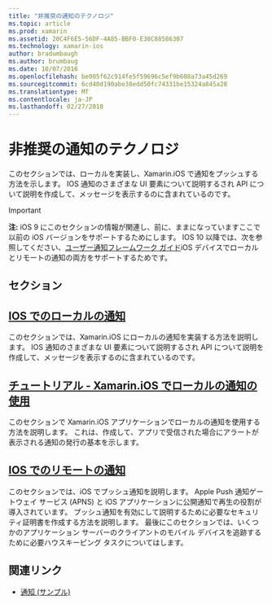 ```yaml
---
title: "非推奨の通知のテクノロジ"
ms.topic: article
ms.prod: xamarin
ms.assetid: 20C4F6E5-56DF-4A85-BBF0-E38C88586307
ms.technology: xamarin-ios
author: bradumbaugh
ms.author: brumbaug
ms.date: 10/07/2016
ms.openlocfilehash: be005f62c914fe5f59696c5ef9b608a73a45d269
ms.sourcegitcommit: 6cd40d190abe38edd50fc74331be15324a845a28
ms.translationtype: MT
ms.contentlocale: ja-JP
ms.lasthandoff: 02/27/2018
---
```

# <a name="deprecated-notification-technologies"></a>非推奨の通知のテクノロジ

このセクションでは、ローカルを実装し、Xamarin.iOS で通知をプッシュする方法を示します。 IOS 通知のさまざまな UI 要素について説明するされ API について説明を作成して、メッセージを表示するのに含まれているのです。

> [!IMPORTANT]
> **注:** iOS 9 にこのセクションの情報が関連し、前に、ままになっていますここで以前の iOS バージョンをサポートするためにします。 IOS 10 以降では、次を参照してください、[ユーザー通知フレームワーク ガイド](~/ios/platform/user-notifications/index.md)iOS デバイスでローカルとリモートの通知の両方をサポートするためです。




## <a name="sections"></a>セクション

<a name="Local Notifications In iOS" />

##  <a name="local-notifications-in-ioslocal-notifications-in-iosmd"></a>[IOS でのローカルの通知](local-notifications-in-ios.md)

このセクションでは、Xamarin.iOS にローカルの通知を実装する方法を説明します。 IOS 通知のさまざまな UI 要素について説明するされ API について説明を作成して、メッセージを表示するのに含まれているのです。

<a name="Local Notifications Walkthrough" />

##  <a name="walkthrough---using-local-notifications-in-xamarinioslocal-notifications-in-ios-walkthroughmd"></a>[チュートリアル - Xamarin.iOS でローカルの通知の使用](local-notifications-in-ios-walkthrough.md)

このセクションで Xamarin.iOS アプリケーションでローカルの通知を使用する方法を説明します。 これは、作成して、アプリで受信された場合にアラートが表示される通知の発行の基本を示します。

<a name="Remote Notifications In iOS" />

##  <a name="remote-notifications-in-iosremote-notifications-in-iosmd"></a>[IOS でのリモートの通知](remote-notifications-in-ios.md)

このセクションでは、iOS でプッシュ通知を説明します。 Apple Push 通知ゲートウェイ サービス (APNS) と iOS アプリケーションに公開通知で再生の役割が導入されています。 プッシュ通知を有効にして説明するために必要なセキュリティ証明書を作成する方法を説明します。 最後にこのセクションでは、いくつかのアプリケーション サーバーのクライアントのモバイル デバイスを追跡するために必要ハウスキーピング タスクについてはします。

## <a name="related-links"></a>関連リンク

- [通知 (サンプル)](https://developer.xamarin.com/samples/monotouch/Notifications/)
